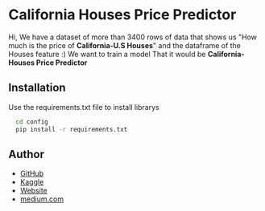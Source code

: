 
# California Houses Price Predictor

Hi, We have a dataset of more than 3400 rows of data that shows us "How much is the price of **California-U.S Houses**" and the dataframe of the Houses feature :)
We want to train a model That it would be **California-Houses Price Predictor**



## Installation

Use the requirements.txt file to install librarys
```bash
  cd config
  pip install -r requirements.txt

```
    
## Author

- [GitHub](https://www.github.com/AmirMohammadShams)
- [Kaggle](https://www.github.com/AmirMohammadShams)
- [Website](https://thirdpersonlife.ir/)
- [medium.com](https://medium.com/@AmirMohammadShams)